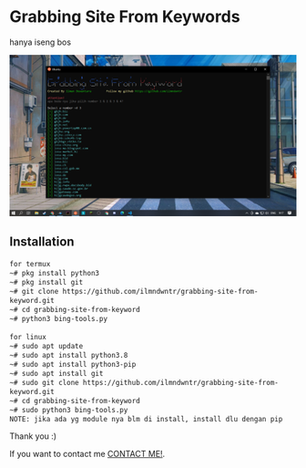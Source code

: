 # Grabbing Site From Keywords
 hanya iseng bos
 
![Screenshot_22](https://github.com/ilmndwntr/grabbing-site-from-keyword/blob/main/Screenshot_10.png?raw=true)

## Installation
```
for termux
~# pkg install python3
~# pkg install git
~# git clone https://github.com/ilmndwntr/grabbing-site-from-keyword.git
~# cd grabbing-site-from-keyword
~# python3 bing-tools.py

for linux
~# sudo apt update
~# sudo apt install python3.8
~# sudo apt install python3-pip
~# sudo apt install git
~# sudo git clone https://github.com/ilmndwntr/grabbing-site-from-keyword.git
~# cd grabbing-site-from-keyword
~# sudo python3 bing-tools.py
NOTE: jika ada yg module nya blm di install, install dlu dengan pip
```
Thank you :)

If you want to contact me [CONTACT ME!](https://www.facebook.com/sunsscreen1337).
